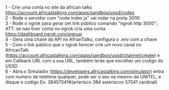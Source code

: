 1 - Crie uma conta no site da african talks  https://account.africastalking.com/apps/sandbox/ussd/codes                                                                                                                                                    
2 - Rode o servidor com "node index.js" vai rodar na porta 3000                                                                                                                                                                                            
3 - Rode o ngrok para gerar um link público comando "ngrok http 3000"; ATT: se nao tiver conta no ngrok cria uma conta https://dashboard.ngrok.com/signup                                                                                                  
4 - Gera uma chave da API no AfrianTalks, configura o .env com a chave                                                                                                                                                                                     
5 - Com o link público que o ngrok forncer crie um novo canal no AfricanTalk (https://account.africastalking.com/apps/sandbox/ussd/channel/create) e em Callback URL com a sua URL, também terás que escolher um codigo do USSD                            
6 - Abra o Simulador (https://developers.africastalking.com/simulator) entra com numero de telefone qualquer, pode ser o seu na mesmo da UNITEL, e disque o codigo Ex: *384*57041#(arterisco 384 asteriscon 57041 cardinal)                                                                       

